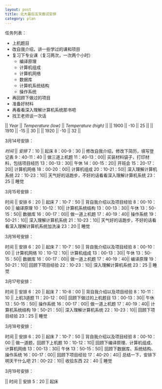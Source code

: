 ```yaml
---
layout: post
title: 北大最后五天面试安排
category: plan
---
```


任务列表：

- 上机题目
- 改自我介绍，讲一些学过的课和项目
- 复习下专业课（复习两次，一次两个小时）
	- 编译原理
	- 计算机组成
	- 计算机网络
	- 数据库
	- 计算机系统结构
	- 操作系统
- 再回顾下做过的项目
- 准备好材料
- 再看看深入理解计算机系统那书吧
- 找王老师谈一次话

|| *Year* || *Temperature (low)* || *Temperature (high)* ||
|| 1900 || -10 || 25 ||
|| 1910 || -15 || 30 ||
|| 1920 || -10 || 32 ||

3月14号安排：

  *时间*  ||       *安排*
7：10        || 起床
8：00-9：30  || 修改自我介绍，修改下简历，填写登记表
9：40-11：40 || 做三道上机题
11：40-13：00|| 买装材料袋子，打印材料，包括项目经历
13：00-13：30|| 午休
14：00-15：20|| 开班会
15：20-17：20|| 计算机网络
18：00-20：00|| 计算机组成
20：10-21：50|| 深入理解计算机系统
22：10-23：10|| 天气好的话跑步，不好的话看看深入理解计算机系统
23：25       || 睡觉

3月15号安排：

   时间     ||       安排
6：20        || 起床
7：10-7：50  || 背自我介绍以及项目经验
8：00-10：00 || 编译原理
10：10-12：10|| 计算机系统结构
13：00-13：30|| 午休
13：50-15：50|| 数据库
16：00-17：00|| 做一道上机题
17：40-19：40|| 操作系统
19：50-21：10|| 深入理解计算机系统
21：10-23：10|| 天气好的话跑步，不好的话看看深入理解计算机系统加洗澡
23：20       || 睡觉

3月16号安排：

   时间     ||       安排
6：20        || 起床
7：10-7：50  || 背自我介绍以及项目经验
8：00-10：00 || 计算机网络
10：10-12：10|| 计算机组成
13：00-13：30|| 午休
13：50-15：50|| 数据库
16：00-17：00|| 做一道上机题
17：40-19：40|| 编译原理
19：50-21：10|| 回顾下项目经验
22：10-23：10|| 深入理解计算机系统
23：25       || 睡觉

3月17号安排：

   时间     ||       安排
6：20        || 起床
7：10-8：00  || 背自我介绍以及项目经验
8：10-11：10 || 上机3道题
11：20-12：00|| 回顾下做过的上机题目
13：00-13：30|| 午休
13：50-15：50|| 操作系统
16：00-17：00|| 做一道上机题
17：40-19：40|| 计算机系统结构
19：50-21：50|| 深入理解计算机系统
22：10-23：10|| 回顾下项目经验
23：25       || 睡觉

3月18号安排：

   时间     ||       安排
6：20        || 起床
7：10-7：50  || 背自我介绍以及项目经验
8：00-10：00 || 做一道题，回顾下上机题
10：10-12：10|| 回顾下编译原理、计算机组成、计算机网络
13：00-13：30|| 午休
13：50-15：50|| 回顾下数据库、系统结构、操作系统
16：00-17：00|| 回顾下项目经验
17：40-20：40|| 总结一下，安排下明天干什么吧
21：00-22：10|| 收拾东西
22：40       || 睡觉

3月19号安排：

||   时间     ||       安排
5：20        || 起床






